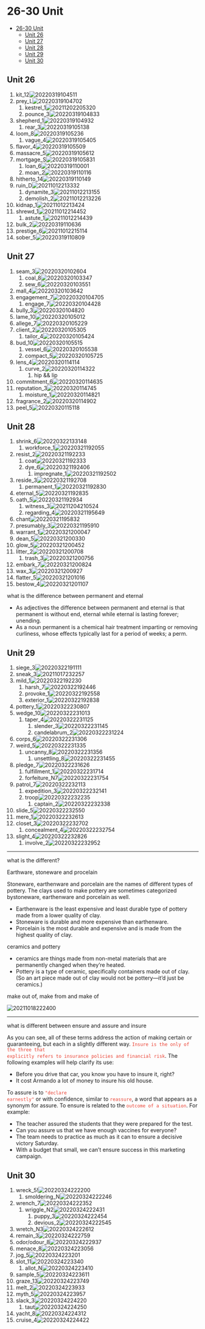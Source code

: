 # 26-30 Unit

- [26-30 Unit](#26-30-unit)
  - [Unit 26](#unit-26)
  - [Unit 27](#unit-27)
  - [Unit 28](#unit-28)
  - [Unit 29](#unit-29)
  - [Unit 30](#unit-30)

## Unit 26

1. kit_12![20220319104511](https://raw.githubusercontent.com/Logible/Image/main/note_image/20220319104511.png)
2. prey_L![20220319104702](https://raw.githubusercontent.com/Logible/Image/main/note_image/20220319104702.png)
   1. kestrel_1![20211202205320](https://raw.githubusercontent.com/Logible/Image/main/note_image/20211202205320.png)
   2. pounce_3![20220319104833](https://raw.githubusercontent.com/Logible/Image/main/note_image/20220319104833.png)
3. shepherd_1![20220319104932](https://raw.githubusercontent.com/Logible/Image/main/note_image/20220319104932.png)
   1. rear_3![20220319105138](https://raw.githubusercontent.com/Logible/Image/main/note_image/20220319105138.png)
4. loom_8![20220319105236](https://raw.githubusercontent.com/Logible/Image/main/note_image/20220319105236.png)
   1. vague_4![20220319105405](https://raw.githubusercontent.com/Logible/Image/main/note_image/20220319105405.png)
5. flavor_4![20220319105509](https://raw.githubusercontent.com/Logible/Image/main/note_image/20220319105509.png)
6. massacre_5![20220319105612](https://raw.githubusercontent.com/Logible/Image/main/note_image/20220319105612.png)
7. mortgage_S![20220319105831](https://raw.githubusercontent.com/Logible/Image/main/note_image/20220319105831.png)
    1. loan_6![20220319110001](https://raw.githubusercontent.com/Logible/Image/main/note_image/20220319110001.png)
    2. moan_2![20220319110116](https://raw.githubusercontent.com/Logible/Image/main/note_image/20220319110116.png)
8. hitherto_14![20220319110149](https://raw.githubusercontent.com/Logible/Image/main/note_image/20220319110149.png)
9. ruin_D![20211012213332](https://raw.githubusercontent.com/Logible/Image/main/note_image/20211012213332.png)
    1. dynamite_3![20211012213155](https://raw.githubusercontent.com/Logible/Image/main/note_image/20211012213155.png)
    2. demolish_2![20211012213226](https://raw.githubusercontent.com/Logible/Image/main/note_image/20211012213226.png)
10. kidnap_1![20211012213424](https://raw.githubusercontent.com/Logible/Image/main/note_image/20211012213424.png)
11. shrewd_1![20211012214452](https://raw.githubusercontent.com/Logible/Image/main/note_image/20211012214452.png)
    1. astute_1![20211012214439](https://raw.githubusercontent.com/Logible/Image/main/note_image/20211012214439.png)
12. bulk_2![20220319110636](https://raw.githubusercontent.com/Logible/Image/main/note_image/20220319110636.png)
13. prestige_6![20211012215114](https://raw.githubusercontent.com/Logible/Image/main/note_image/20211012215114.png)
14. sober_5![20220319110809](https://raw.githubusercontent.com/Logible/Image/main/note_image/20220319110809.png)

## Unit 27

1. seam_3![20220320102604](https://raw.githubusercontent.com/Logible/Image/main/note_image/20220320102604.png)
   1. coal_8![20220320103347](https://raw.githubusercontent.com/Logible/Image/main/note_image/20220320103347.png)
   2. sew_6![20220320103551](https://raw.githubusercontent.com/Logible/Image/main/note_image/20220320103551.png)
2. mall_4![20220320103642](https://raw.githubusercontent.com/Logible/Image/main/note_image/20220320103642.png)
3. engagement_7![20220320104705](https://raw.githubusercontent.com/Logible/Image/main/note_image/20220320104705.png)
   1. engage_7![20220320104428](https://raw.githubusercontent.com/Logible/Image/main/note_image/20220320104428.png)
4. bully_3![20220320104820](https://raw.githubusercontent.com/Logible/Image/main/note_image/20220320104820.png)
5. lame_10![20220320105012](https://raw.githubusercontent.com/Logible/Image/main/note_image/20220320105012.png)
6. allege_7![20220320105229](https://raw.githubusercontent.com/Logible/Image/main/note_image/20220320105229.png)
7. client_2![20220320105305](https://raw.githubusercontent.com/Logible/Image/main/note_image/20220320105305.png)
   1. tailor_4![20220320105424](https://raw.githubusercontent.com/Logible/Image/main/note_image/20220320105424.png)
8. bud_10![20220320105515](https://raw.githubusercontent.com/Logible/Image/main/note_image/20220320105515.png)
   1. vessel_6![20220320105538](https://raw.githubusercontent.com/Logible/Image/main/note_image/20220320105538.png)
   2. compact_5![20220320105725](https://raw.githubusercontent.com/Logible/Image/main/note_image/20220320105725.png)
9. lens_4![20220320114114](https://raw.githubusercontent.com/Logible/Image/main/note_image/20220320114114.png)
    1. curve_2![20220320114322](https://raw.githubusercontent.com/Logible/Image/main/note_image/20220320114322.png)
       1. hip && lip
10. commitment_6![20220320114635](https://raw.githubusercontent.com/Logible/Image/main/note_image/20220320114635.png)
11. reputation_3![20220320114745](https://raw.githubusercontent.com/Logible/Image/main/note_image/20220320114745.png)
       1. moisture_1![20220320114821](https://raw.githubusercontent.com/Logible/Image/main/note_image/20220320114821.png)
12. fragrance_2![20220320114902](https://raw.githubusercontent.com/Logible/Image/main/note_image/20220320114902.png)
13. peel_5![20220320115118](https://raw.githubusercontent.com/Logible/Image/main/note_image/20220320115118.png)

## Unit 28

1. shrink_6![20220322133148](https://raw.githubusercontent.com/Logible/Image/main/note_image/20220322133148.png)
   1. workforce_1![20220321192055](https://raw.githubusercontent.com/Logible/Image/main/note_image/20220321192055.png)
2. resist_2![20220321192233](https://raw.githubusercontent.com/Logible/Image/main/note_image/20220321192233.png)
   1. coat![20220321192333](https://raw.githubusercontent.com/Logible/Image/main/note_image/20220321192333.png)
   2. dye_6![20220321192406](https://raw.githubusercontent.com/Logible/Image/main/note_image/20220321192406.png)
      1. impregnate_1![20220321192502](https://raw.githubusercontent.com/Logible/Image/main/note_image/20220321192502.png)
3. reside_3![20220321192708](https://raw.githubusercontent.com/Logible/Image/main/note_image/20220321192708.png)
   1. permanent_1![20220321192830](https://raw.githubusercontent.com/Logible/Image/main/note_image/20220321192830.png)
4. eternal_5![20220321192835](https://raw.githubusercontent.com/Logible/Image/main/note_image/20220321192835.png)
5. oath_5![20220321192934](https://raw.githubusercontent.com/Logible/Image/main/note_image/20220321192934.png)
   1. witness_3![20211204210524](https://raw.githubusercontent.com/Logible/Image/main/note_image/20211204210524.png)
   2. regarding_4![20220321195649](https://raw.githubusercontent.com/Logible/Image/main/note_image/20220321195649.png)
6. chant![20220321195832](https://raw.githubusercontent.com/Logible/Image/main/note_image/20220321195832.png)
7. presumably_3![20220321195910](https://raw.githubusercontent.com/Logible/Image/main/note_image/20220321195910.png)
8. warrant_1![20220321200047](https://raw.githubusercontent.com/Logible/Image/main/note_image/20220321200047.png)
9. dean_5![20220321200330](https://raw.githubusercontent.com/Logible/Image/main/note_image/20220321200330.png)
10. glow_5![20220321200452](https://raw.githubusercontent.com/Logible/Image/main/note_image/20220321200452.png)
11. litter_2![20220321200708](https://raw.githubusercontent.com/Logible/Image/main/note_image/20220321200708.png)
    1. trash_3![20220321200756](https://raw.githubusercontent.com/Logible/Image/main/note_image/20220321200756.png)
12. embark_7![20220321200824](https://raw.githubusercontent.com/Logible/Image/main/note_image/20220321200824.png)
13. wax_3![20220321200927](https://raw.githubusercontent.com/Logible/Image/main/note_image/20220321200927.png)
14. flatter_5![20220321201016](https://raw.githubusercontent.com/Logible/Image/main/note_image/20220321201016.png)
15. bestow_4![20220321201107](https://raw.githubusercontent.com/Logible/Image/main/note_image/20220321201107.png)

what is the difference between permanent and eternal

- As adjectives the difference between permanent and eternal is that permanent is without end, eternal while eternal is lasting forever; unending.
- As a noun permanent is a chemical hair treatment imparting or removing curliness, whose effects typically last for a period of weeks; a perm.

## Unit 29

1. siege_3![20220322191111](https://raw.githubusercontent.com/Logible/Image/main/note_image/20220322191111.png)
2. sneak_3![20211017232257](https://raw.githubusercontent.com/Logible/Image/main/note_image/20211017232257.png)
3. mild_1![20220322192230](https://raw.githubusercontent.com/Logible/Image/main/note_image/20220322192230.png)
   1. harsh_7![20220322192446](https://raw.githubusercontent.com/Logible/Image/main/note_image/20220322192446.png)
   2. provoke_1![20220322192558](https://raw.githubusercontent.com/Logible/Image/main/note_image/20220322192558.png)
   3. exterior_1![20220322192838](https://raw.githubusercontent.com/Logible/Image/main/note_image/20220322192838.png)
4. pottery_1![20220322230807](https://raw.githubusercontent.com/Logible/Image/main/note_image/20220322230807.png)
5. wedge_10![20220322231013](https://raw.githubusercontent.com/Logible/Image/main/note_image/20220322231013.png)
   1. taper_4![20220322231125](https://raw.githubusercontent.com/Logible/Image/main/note_image/20220322231125.png)
      1. slender_3![20220322231145](https://raw.githubusercontent.com/Logible/Image/main/note_image/20220322231145.png)
      2. candelabrum_2![20220322231224](https://raw.githubusercontent.com/Logible/Image/main/note_image/20220322231224.png)
6. corps_6![20220322231306](https://raw.githubusercontent.com/Logible/Image/main/note_image/20220322231306.png)
7. weird_5![20220322231335](https://raw.githubusercontent.com/Logible/Image/main/note_image/20220322231335.png)
   1. uncanny_8![20220322231356](https://raw.githubusercontent.com/Logible/Image/main/note_image/20220322231356.png)
      1. unsettling_8![20220322231455](https://raw.githubusercontent.com/Logible/Image/main/note_image/20220322231455.png)
8. pledge_7![20220322231626](https://raw.githubusercontent.com/Logible/Image/main/note_image/20220322231626.png)
   1. fulfillment_1![20220322231714](https://raw.githubusercontent.com/Logible/Image/main/note_image/20220322231714.png)
   2. forfeiture_N7![20220322231754](https://raw.githubusercontent.com/Logible/Image/main/note_image/20220322231754.png)
9. patrol_7![20220322232113](https://raw.githubusercontent.com/Logible/Image/main/note_image/20220322232113.png)
    1. expedition_3![20220322232141](https://raw.githubusercontent.com/Logible/Image/main/note_image/20220322232141.png)
    2. troop![20220322232235](https://raw.githubusercontent.com/Logible/Image/main/note_image/20220322232235.png)
       1. captain_2![20220322232338](https://raw.githubusercontent.com/Logible/Image/main/note_image/20220322232338.png)
10. slide_5![20220322232550](https://raw.githubusercontent.com/Logible/Image/main/note_image/20220322232550.png)
11. mere_1![20220322232613](https://raw.githubusercontent.com/Logible/Image/main/note_image/20220322232613.png)
12. closet_3![20220322232702](https://raw.githubusercontent.com/Logible/Image/main/note_image/20220322232702.png)
    1. concealment_4![20220322232754](https://raw.githubusercontent.com/Logible/Image/main/note_image/20220322232754.png)
13. slight_4![20220322232826](https://raw.githubusercontent.com/Logible/Image/main/note_image/20220322232826.png)
       1. involve_2![20220322232952](https://raw.githubusercontent.com/Logible/Image/main/note_image/20220322232952.png)

---
what is the different?

Earthware, stoneware and procelain

Stoneware, earthenware and porcelain are the names of different types of pottery. The clays used to make pottery are sometimes categorized bystoneware, earthenware and porcelain as well.

- Earthenware is the least expensive and least durable type of pottery made from a lower quality of clay.
- Stoneware is durable and more expensive than earthenware.
- Porcelain is the most durable and expensive and is made from the highest quality of clay.

ceramics and pottery

- ceramics are things made from non-metal materials that are permanently changed when they’re heated.
- Pottery is a type of ceramic, specifically containers made out of clay. (So an art piece made out of clay would not be pottery—it’d just be ceramics.)

make out of, make from and make of

![20211018222400](https://raw.githubusercontent.com/Logible/Image/main/note_image/20211018222400.png)

---

what is different between ensure and assure and insure

As you can see, all of these terms address the action of making certain or guaranteeing, but each in a slightly different way. <code style="color:#ea4335">Insure is the only of the three that explicitly refers to insurance policies and financial risk</code>. The following examples will help clarify its use:

- Before you drive that car, you know you have to insure it, right?
- It cost Armando a lot of money to insure his old house.

To assure is to <code style="color:#ea4335">"declare earnestly"</code> or with confidence, similar to <code style="color:#ea4335">reassure</code>, a word that appears as a synonym for assure. To ensure is related to the <code style="color:#ea4335">outcome of a situation</code>. For example:

- The teacher assured the students that they were prepared for the test.
- Can you assure us that we have enough vaccines for everyone?
- The team needs to practice as much as it can to ensure a decisive victory Saturday.
- With a budget that small, we can’t ensure success in this marketing campaign.

## Unit 30

1. wreck_5!![20220324222200](https://raw.githubusercontent.com/Logible/Image/main/note_image/20220324222200.png)
   1. smoldering_N![20220324222246](https://raw.githubusercontent.com/Logible/Image/main/note_image/20220324222246.png)
2. wrench_7![20220324222352](https://raw.githubusercontent.com/Logible/Image/main/note_image/20220324222352.png)
   1. wriggle_N2![20220324222431](https://raw.githubusercontent.com/Logible/Image/main/note_image/20220324222431.png)
      1. puppy_3![20220324222454](https://raw.githubusercontent.com/Logible/Image/main/note_image/20220324222454.png)
      2. devious_2![20220324222545](https://raw.githubusercontent.com/Logible/Image/main/note_image/20220324222545.png)
3. wretch_N3![20220324222612](https://raw.githubusercontent.com/Logible/Image/main/note_image/20220324222612.png)
4. remain_3![20220324222759](https://raw.githubusercontent.com/Logible/Image/main/note_image/20220324222759.png)
5. odor/odour_8![20220324222937](https://raw.githubusercontent.com/Logible/Image/main/note_image/20220324222937.png)
6. menace_8![20220324223056](https://raw.githubusercontent.com/Logible/Image/main/note_image/20220324223056.png)
7. jog_5![20220324223201](https://raw.githubusercontent.com/Logible/Image/main/note_image/20220324223201.png)
8. slot_11![20220324223340](https://raw.githubusercontent.com/Logible/Image/main/note_image/20220324223340.png)
   1. allot_N![20220324223410](https://raw.githubusercontent.com/Logible/Image/main/note_image/20220324223410.png)
9. sample_5![20220324223611](https://raw.githubusercontent.com/Logible/Image/main/note_image/20220324223611.png)
10. graze_13![20220324223749](https://raw.githubusercontent.com/Logible/Image/main/note_image/20220324223749.png)
11. melt_2![20220324223933](https://raw.githubusercontent.com/Logible/Image/main/note_image/20220324223933.png)
12. myth_5![20220324223957](https://raw.githubusercontent.com/Logible/Image/main/note_image/20220324223957.png)
13. slack_3![20220324224220](https://raw.githubusercontent.com/Logible/Image/main/note_image/20220324224220.png)
    1. taut![20220324224250](https://raw.githubusercontent.com/Logible/Image/main/note_image/20220324224250.png)
14. yacht_8![20220324224312](https://raw.githubusercontent.com/Logible/Image/main/note_image/20220324224312.png)
15. cruise_4![20220324224422](https://raw.githubusercontent.com/Logible/Image/main/note_image/20220324224422.png)
